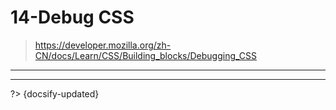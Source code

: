 # 14-Debug CSS

> <https://developer.mozilla.org/zh-CN/docs/Learn/CSS/Building_blocks/Debugging_CSS>

---



---

?> {docsify-updated}